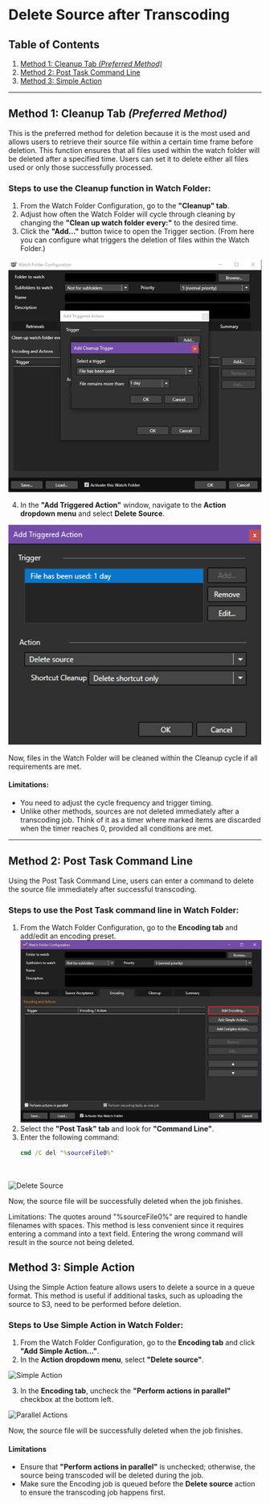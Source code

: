 # Delete Source after Transcoding

## Table of Contents
1. [Method 1: Cleanup Tab *(Preferred Method)*](#method-1-cleanup-tab-preferred-method)
2. [Method 2: Post Task Command Line](#method-2-post-task-command-line)
3. [Method 3: Simple Action](#method-3-simple-action)

---

## Method 1: Cleanup Tab *(Preferred Method)*

This is the preferred method for deletion because it is the most used and allows users to retrieve their source file within a certain time frame before deletion. This function ensures that all files used within the watch folder will be deleted after a specified time. Users can set it to delete either all files used or only those successfully processed.

### Steps to use the Cleanup function in Watch Folder:
1. From the Watch Folder Configuration, go to the **"Cleanup" tab**.  
2. Adjust how often the Watch Folder will cycle through cleaning by changing the **"Clean up watch folder every:"** to the desired time.
3. Click the **"Add…"** button twice to open the Trigger section. (From here you can configure what triggers the deletion of files within the Watch Folder.)

![Cleanup Tab Screenshot](01_watchfolder_config.png)

4. In the **"Add Triggered Action"** window, navigate to the **Action dropdown menu** and select **Delete Source**.

![Triggered Action Screenshot](02_add_triggered_action.png)

Now, files in the Watch Folder will be cleaned within the Cleanup cycle if all requirements are met.

#### Limitations:
- You need to adjust the cycle frequency and trigger timing.
- Unlike other methods, sources are not deleted immediately after a transcoding job. Think of it as a timer where marked items are discarded when the timer reaches 0, provided all conditions are met.

---

## Method 2: Post Task Command Line

Using the Post Task Command Line, users can enter a command to delete the source file immediately after successful transcoding.

### Steps to use the Post Task command line in Watch Folder:
1. From the Watch Folder Configuration, go to the **Encoding tab** and add/edit an encoding preset.  
   ![Watchfolder Post Task](03_watchfolder_post_task.png)
2. Select the **"Post Task" tab** and look for **"Command Line"**.
3. Enter the following command:
   ```cmd
   cmd /C del "%sourceFile0%"
   
  
  ![Delete Source](04_delete.png) 
   
   
Now, the source file will be successfully deleted when the job finishes.

Limitations:
The quotes around "%sourceFile0%" are required to handle filenames with spaces.
This method is less convenient since it requires entering a command into a text field.
Entering the wrong command will result in the source not being deleted.

## Method 3: Simple Action

Using the Simple Action feature allows users to delete a source in a queue format. This method is useful if additional tasks, such as uploading the source to S3, need to be performed before deletion.

### Steps to Use Simple Action in Watch Folder:
1. From the Watch Folder Configuration, go to the **Encoding tab** and click **"Add Simple Action…"**.  
2. In the **Action dropdown menu**, select **"Delete source"**.

  ![Simple Action](05_simple_action.png)
  
3. In the **Encoding tab**, uncheck the **"Perform actions in parallel"** checkbox at the bottom left.

  ![Parallel Actions](06_parallel_actions.png)

Now, the source file will be successfully deleted when the job finishes.

#### Limitations
- Ensure that **"Perform actions in parallel"** is unchecked; otherwise, the source being transcoded will be deleted during the job.
- Make sure the Encoding job is queued before the **Delete source** action to ensure the transcoding job happens first.
